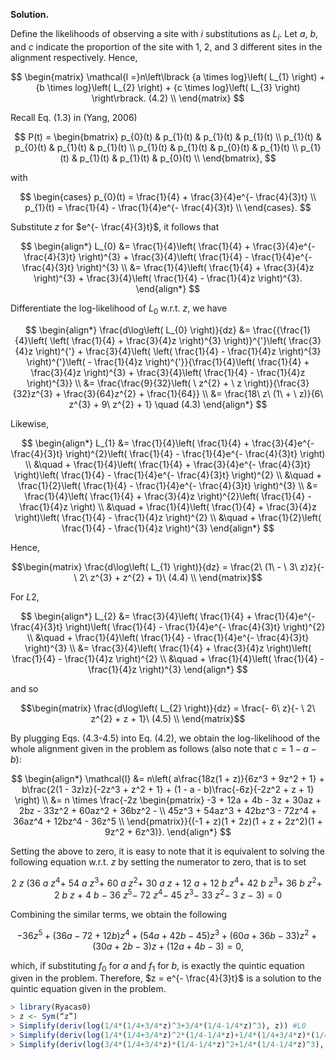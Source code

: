 **Solution.**

Define the likelihoods of observing a site with $i$ substitutions as
$L_{i}$. Let *a*, *b*, and *c* indicate the proportion of the site with
1, 2, and 3 different sites in the alignment respectively. Hence,

$$
\begin{matrix}
\mathcal{l =}n\left\lbrack {a \times log}\left( L_{1} \right) + {b \times log}\left( L_{2} \right) + {c \times log}\left( L_{3} \right) \right\rbrack. (4.2) \\
\end{matrix}
$$

Recall Eq. (1.3) in (Yang, 2006)

$$
P(t) = \begin{bmatrix}
p_{0}(t) & p_{1}(t) & p_{1}(t) & p_{1}(t) \\
p_{1}(t) & p_{0}(t) & p_{1}(t) & p_{1}(t) \\
p_{1}(t) & p_{1}(t) & p_{0}(t) & p_{1}(t) \\
p_{1}(t) & p_{1}(t) & p_{1}(t) & p_{0}(t) \\
\end{bmatrix},
$$

with

$$
\begin{cases}
p_{0}(t) = \frac{1}{4} + \frac{3}{4}e^{- \frac{4}{3}t} \\
p_{1}(t) = \frac{1}{4} - \frac{1}{4}e^{- \frac{4}{3}t} \\
\end{cases}.
$$

Substitute $z$ for $e^{- \frac{4}{3}t}$, it follows that

$$
\begin{align*}
L_{0} &= \frac{1}{4}\left( \frac{1}{4} + \frac{3}{4}e^{- \frac{4}{3}t} \right)^{3} + \frac{3}{4}\left( \frac{1}{4} - \frac{1}{4}e^{- \frac{4}{3}t} \right)^{3} \\
&= \frac{1}{4}\left( \frac{1}{4} + \frac{3}{4}z \right)^{3} + \frac{3}{4}\left( \frac{1}{4} - \frac{1}{4}z \right)^{3}.
\end{align*}
$$

Differentiate the log-likelihood of $L_{0}$ w.r.t. $z$, we have

$$
\begin{align*}
\frac{d\log\left( L_{0} \right)}{dz} &= \frac{{\frac{1}{4}\left( \left( \frac{1}{4} + \frac{3}{4}z \right)^{3} \right)}^{'}\left( \frac{3}{4}z \right)^{'} + \frac{3}{4}\left( \left( \frac{1}{4} - \frac{1}{4}z \right)^{3} \right)^{'}\left( - \frac{1}{4}z \right)^{'}}{\frac{1}{4}\left( \frac{1}{4} + \frac{3}{4}z \right)^{3} + \frac{3}{4}\left( \frac{1}{4} - \frac{1}{4}z \right)^{3}} \\
&= \frac{\frac{9}{32}\left( \ z^{2} + \ z \right)}{\frac{3}{32}z^{3} + \frac{3}{64}z^{2} + \frac{1}{64}} \\
&= \frac{18\ z\ (1\  + \ z)}{6\ z^{3} + 9\ z^{2} + 1} \quad (4.3)
\end{align*}
$$

Likewise,

$$
\begin{align*}
L_{1} &= \frac{1}{4}\left( \frac{1}{4} + \frac{3}{4}e^{- \frac{4}{3}t} \right)^{2}\left( \frac{1}{4} - \frac{1}{4}e^{- \frac{4}{3}t} \right) \\
&\quad + \frac{1}{4}\left( \frac{1}{4} + \frac{3}{4}e^{- \frac{4}{3}t} \right)\left( \frac{1}{4} - \frac{1}{4}e^{- \frac{4}{3}t} \right)^{2} \\
&\quad + \frac{1}{2}\left( \frac{1}{4} - \frac{1}{4}e^{- \frac{4}{3}t} \right)^{3} \\
&= \frac{1}{4}\left( \frac{1}{4} + \frac{3}{4}z \right)^{2}\left( \frac{1}{4} - \frac{1}{4}z \right) \\
&\quad + \frac{1}{4}\left( \frac{1}{4} + \frac{3}{4}z \right)\left( \frac{1}{4} - \frac{1}{4}z \right)^{2} \\
&\quad + \frac{1}{2}\left( \frac{1}{4} - \frac{1}{4}z \right)^{3}
\end{align*}
$$

Hence,

$$\begin{matrix}
\frac{d\log\left( L_{1} \right)}{dz} = \frac{2\ (1\  - \ 3\ z)z}{- \ 2\ z^{3} + z^{2} + 1}\ (4.4) \\
\end{matrix}$$

For $L2,$

$$
\begin{align*}
L_{2} &= \frac{3}{4}\left( \frac{1}{4} + \frac{1}{4}e^{- \frac{4}{3}t} \right)\left( \frac{1}{4} - \frac{1}{4}e^{- \frac{4}{3}t} \right)^{2} \\
&\quad + \frac{1}{4}\left( \frac{1}{4} - \frac{1}{4}e^{- \frac{4}{3}t} \right)^{3} \\
&= \frac{3}{4}\left( \frac{1}{4} + \frac{3}{4}z \right)\left( \frac{1}{4} - \frac{1}{4}z \right)^{2} \\
&\quad + \frac{1}{4}\left( \frac{1}{4} - \frac{1}{4}z \right)^{3}
\end{align*}
$$

and so

$$\begin{matrix}
\frac{d\log\left( L_{2} \right)}{dz} = \frac{- 6\ z}{- \ 2\ z^{2} + z + 1}\ (4.5) \\
\end{matrix}$$

By plugging Eqs. (4.3-4.5) into Eq. (4.2), we obtain the log-likelihood of
the whole alignment given in the problem as follows (also note that
$c = 1 - a - b$):

$$
\begin{align*}
\mathcal{l} &= n\left( a\frac{18z(1 + z)}{6z^3 + 9z^2 + 1} + b\frac{2(1 - 3z)z}{-2z^3 + z^2 + 1} + (1 - a - b)\frac{-6z}{-2z^2 + z + 1} \right) \\
&= n \times \frac{-2z \begin{pmatrix}
-3 + 12a + 4b - 3z + 30az + 2bz - 33z^2 + 60az^2 + 36bz^2 - \\
45z^3 + 54az^3 + 42bz^3 - 72z^4 + 36az^4 + 12bz^4 - 36z^5 \\
\end{pmatrix}}{(-1 + z)(1 + 2z)(1 + z + 2z^2)(1 + 9z^2 + 6z^3)}.
\end{align*}
$$

Setting the above to zero, it is easy to note that it is equivalent to
solving the following equation w.r.t. $z$ by setting the numerator to
zero, that is to set

$$2\ z\ \left( 36\ a\ z^{4} + \ 54\ a\ z^{3} + \ 60\ a\ z^{2} + \ 30\ a\ z\  + \ 12\ a\  + \ 12\ b\ z^{4} + \ 42\ b\ z^{3} + \ 36\ b\ z^{2} + \ 2\ b\ z\  + \ 4\ b\  - \ 36\ z^{5} - \ 72\ z^{4} - \ 45\ z^{3} - \ 33\ z^{2} - \ 3\ z\  - \ 3 \right) = 0$$

Combining the similar terms, we obtain the following

$$- 36z^{5} + (36a - 72 + 12b)z^{4} + {(54a + 42b - 45)z}^{3} + {(60a + 36b - 33)z}^{2} + (30a + 2b - 3)z + (12a + 4b - 3) = 0,$$

which, if substituting $f_{0}$ for $a$ and $f_{1}$ for $b$, is exactly
the quintic equation given in the problem. Therefore,
$z = e^{- \frac{4}{3}t}$ is a solution to the quintic equation given in
the problem.

```R
> library(Ryacas0)
> z <- Sym(“z”)
> Simplify(deriv(log(1/4*(1/4+3/4*z)^3+3/4*(1/4-1/4*z)^3), z)) #L0
> Simplify(deriv(log(1/4*(1/4+3/4*z)^2*(1/4-1/4*z)+1/4*(1/4+3/4*z)*(1/4-1/4*z)^2+1/2*(1/4-1/4*z)^3), z)) #L1
> Simplify(deriv(log(3/4*(1/4+3/4*z)*(1/4-1/4*z)^2+1/4*(1/4-1/4*z)^3), z)) #L2
```
